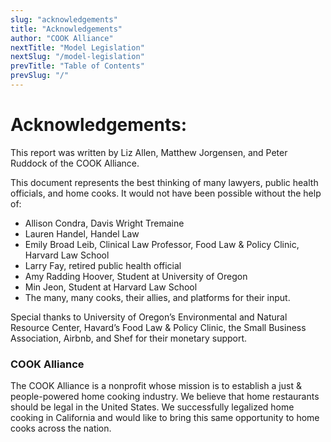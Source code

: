 ```yaml
---
slug: "acknowledgements"
title: "Acknowledgements"
author: "COOK Alliance"
nextTitle: "Model Legislation"
nextSlug: "/model-legislation"
prevTitle: "Table of Contents"
prevSlug: "/"
---
```



# Acknowledgements:
This report was written by Liz Allen, Matthew Jorgensen, and Peter Ruddock of the COOK Alliance. 

This document represents the best thinking of many lawyers, public health officials, and home cooks. It would not have been possible without the help of: 

* Allison Condra, Davis Wright Tremaine
* Lauren Handel, Handel Law
* Emily Broad Leib, Clinical Law Professor, Food Law & Policy Clinic, Harvard Law School
* Larry Fay, retired public health official 
* Amy Radding Hoover, Student at University of Oregon
* Min Jeon, Student at Harvard Law School
* The many, many cooks, their allies, and platforms for their input. 

Special thanks to University of Oregon’s Environmental and Natural Resource Center, Havard’s Food Law & Policy Clinic, the Small Business Association, Airbnb, and Shef for their monetary support. 

### COOK Alliance

The COOK Alliance is a nonprofit whose mission is to establish a just & people-powered home cooking industry. We believe that home restaurants should be legal in the United States. We successfully legalized home cooking in California and would like to bring this same opportunity to home cooks across the nation. 
